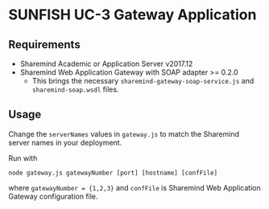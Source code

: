 # SUNFISH UC-3 Gateway Application

## Requirements

* Sharemind Academic or Application Server v2017.12
* Sharemind Web Application Gateway with SOAP adapter >= 0.2.0
	* This brings the necessary `sharemind-gateway-soap-service.js` and `sharemind-soap.wsdl` files.

## Usage

Change the `serverNames` values in `gateway.js` to match the Sharemind server names in your deployment.

Run with

```
node gateway.js gatewayNumber [port] [hostname] [confFile]
```
where `gatewayNumber = {1,2,3}` and `confFile` is Sharemind Web Application Gateway configuration file.